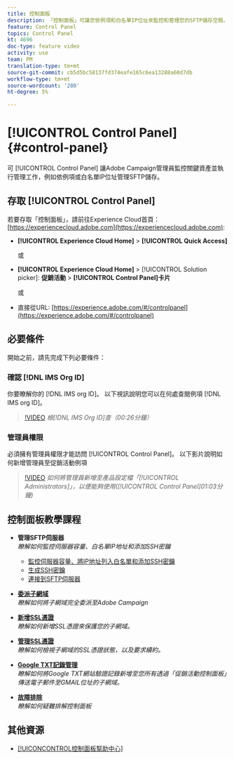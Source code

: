 ```yaml
---
title: 控制面板
description: 「控制面板」可讓您依例項和白名單IP位址來監控和管理您的SFTP儲存空間。
feature: Control Panel
topics: Control Panel
kt: 4696
doc-type: feature video
activity: use
team: PM
translation-type: tm+mt
source-git-commit: cb5d5bc58137fd374eafe165c6ea13288a60d7db
workflow-type: tm+mt
source-wordcount: '280'
ht-degree: 5%

---
```



# [!UICONTROL Control Panel] {#control-panel}

可 [!UICONTROL Control Panel] 讓Adobe Campaign管理員監控關鍵資產並執行管理工作，例如依例項或白名單IP位址管理SFTP儲存。

## 存取 [!UICONTROL Control Panel]

若要存取「控制面板」，請前往Experience Cloud首頁： [https://experiencecloud.adobe.com](https://experiencecloud.adobe.com):

* **[!UICONTROL Experience Cloud Home]** > **[!UICONTROL Quick Access]**

   或
* **[!UICONTROL Experience Cloud Home]**  > [!UICONTROL Solution picker]: **促銷活動** > **[!UICONTROL Control Panel]卡片&#x200B;**

   或

* 直接從URL: [https://experience.adobe.com/#/controlpanel](https://experience.adobe.com/#/controlpanel)

## 必要條件

開始之前，請先完成下列必要條件：

### 確認 [!DNL IMS Org ID]

你要瞭解你的 [!DNL IMS org ID]。 以下視訊說明您可以在何處查閱例項 [!DNL IMS org ID]。

>[!VIDEO](https://video.tv.adobe.com/v/27183?quality=12)
*檢[!DNL IMS Org ID]查（00:26分鐘）*

### 管理員權限

必須擁有管理員權限才能訪問 [!UICONTROL Control Panel]。
以下影片說明如何新增管理員至促銷活動例項

>[!VIDEO](https://video.tv.adobe.com/v/27147?quality=12)
*如何將管理員新增至產品設定檔「[!UICONTROL Administrators]」，以便能夠使用([!UICONTROL Control Panel]01:03分鐘)*

## 控制面板教學課程

* **管理SFTP伺服器**
   <br>
   *瞭解如何監控伺服器容量、白名單IP地址和添加SSH密鑰*

   * [監控伺服器容量、將IP地址列入白名單和添加SSH密鑰](/help/administrating/control-panel/monitoring-server-capacity-whitelisting-adding-ssh-key.md)
   * [生成SSH密鑰](/help/administrating/control-panel/generate-ssh-key.md)
   * [連接到SFTP伺服器](/help/administrating/control-panel/connect-to-sftp-server.md)
* **[委派子網域](/help/administrating/control-panel/subdomain-delegation.md)**   <br>
   *瞭解如何將子網域完全委派至Adobe Campaign*
* **[新增SSL憑證](/help/administrating/control-panel/adding-ssl-certificates.md)**   <br>
   *瞭解如何新增SSL憑證來保護您的子網域。*
* **[管理SSL憑證](/help/administrating/control-panel/managing-ssl-certificates.md)**   <br>
   *瞭解如何檢視子網域的SSL憑證狀態，以及要求續約。*
* **[Google TXT記錄管理](/help/administrating/control-panel/google-txt-record-management.md)**   <br>
   *瞭解如何將Google TXT網站驗證記錄新增至您所有透過「促銷活動控制面板」傳送電子郵件至GMAIL位址的子網域。*

* **[故障排除](/help/administrating/control-panel/trouble-shooting.md)**   <br>
   *瞭解如何疑難排解控制面板*

## 其他資源

* [[!UICONCONTROL控制面板幫助中心]](https://docs.adobe.com/content/help/zh-Hant/control-panel/using/control-panel-home.html)

